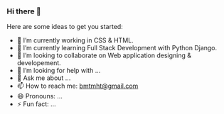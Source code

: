 ### Hi there 👋

<!--
**bimalmht/bimalmht** is a ✨ _special_ ✨ repository because its `README.md` (this file) appears on your GitHub profile. -->

Here are some ideas to get you started:

- 🔭 I’m currently working in CSS & HTML.
- 🌱 I’m currently learning Full Stack Development with Python Django.
- 👯 I’m looking to collaborate on Web application designing & developement.
- 🤔 I’m looking for help with ...
- 💬 Ask me about ...
- 📫 How to reach me: bmtmht@gmail.com
- 😄 Pronouns: ...
- ⚡ Fun fact: ...


